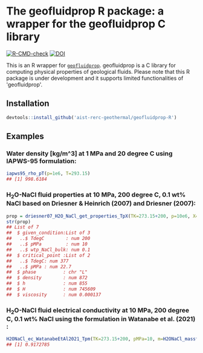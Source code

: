 The geofluidprop R package: a wrapper for the geofluidprop C library
================

<!-- badges: start -->
[![R-CMD-check](https://github.com/aist-rerc-geothermal/geofluidprop-R/actions/workflows/R-CMD-check.yaml/badge.svg)](https://github.com/aist-rerc-geothermal/geofluidprop-R/actions/workflows/R-CMD-check.yaml)
[![DOI](https://zenodo.org/badge/574700977.svg)](https://zenodo.org/badge/latestdoi/574700977)
<!-- badges: end -->
  
This is an R wrapper for [`geofluidprop`](https://github.com/aist-rerc-geothermal/geofluidprop). geofluidprop is a C library for computing physical properties of geological fluids.
Please note that this R package is under development and it supports limited functionalities of 'geofluidprop'.

## Installation

```r
devtools::install_github('aist-rerc-geothermal/geofluidprop-R')
```


## Examples 

### Water density [kg/m^3] at 1 MPa and 20 degree C using IAPWS-95 formulation:

```r
iapws95_rho_pT(p=1e6, T=293.15)
## [1] 998.6184
```

### H<sub>2</sub>O-NaCl fluid properties at 10 MPa, 200 degree C, 0.1 wt% NaCl based on Driesner & Heinrich (2007) and Driesner (2007):

```r
prop = driesner07_H2O_NaCl_get_properties_TpX(TK=273.15+200, p=10e6, X=0.1e-2)
str(prop)
## List of 7
##  $ given_condition:List of 3
##   ..$ TdegC        : num 200
##   ..$ pMPa         : num 10
##   ..$ wtp_NaCl_bulk: num 0.1
##  $ critical_point :List of 2
##   ..$ TdegC: num 377
##   ..$ pMPa : num 22.7
##  $ phase          : chr "L"
##  $ density        : num 872
##  $ h              : num 855
##  $ H              : num 745609
##  $ viscosity      : num 0.000137
```


### H<sub>2</sub>O-NaCl fluid electrical conductivity at 10 MPa, 200 degree C, 0.1 wt% NaCl using the formulation in Watanabe et al. (2021) :

```r
H2ONaCl_ec_WatanabeEtAl2021_Tpm(TK=273.15+200, pMPa=10, m=H2ONaCl_massfrac_to_b(0.1e-2))
## [1] 0.9172785
```

